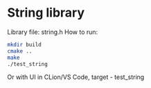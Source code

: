 # String library

Library file: string.h
How to run: 
```bash
mkdir build
cmake ..
make
./test_string
```

Or with UI in CLion/VS Code, target - test_string
